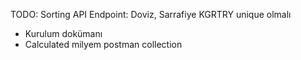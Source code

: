 TODO:
Sorting API Endpoint: Doviz, Sarrafiye
KGRTRY unique olmalı

* Kurulum dokümanı
* Calculated milyem postman collection